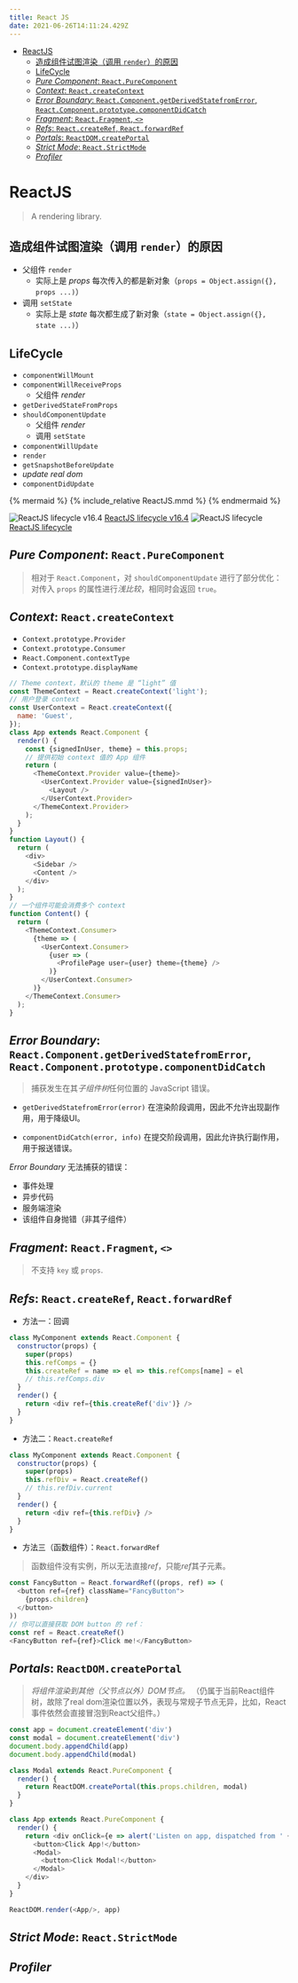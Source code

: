 ```yaml
---
title: React JS
date: 2021-06-26T14:11:24.429Z
---
```


- [ReactJS](#reactjs)
  - [造成组件试图渲染（调用 `render`）的原因](#造成组件试图渲染调用-render的原因)
  - [LifeCycle](#lifecycle)
  - [*Pure Component*: `React.PureComponent`](#pure-component-reactpurecomponent)
  - [*Context*: `React.createContext`](#context-reactcreatecontext)
  - [*Error Boundary*: `React.Component.getDerivedStatefromError`, `React.Component.prototype.componentDidCatch`](#error-boundary-reactcomponentgetderivedstatefromerror-reactcomponentprototypecomponentdidcatch)
  - [*Fragment*: `React.Fragment`, `<>`](#fragment-reactfragment-)
  - [*Refs*: `React.createRef`, `React.forwardRef`](#refs-reactcreateref-reactforwardref)
  - [*Portals*: `ReactDOM.createPortal`](#portals-reactdomcreateportal)
  - [*Strict Mode*: `React.StrictMode`](#strict-mode-reactstrictmode)
  - [*Profiler*](#profiler)

# ReactJS

> A rendering library.

## 造成组件试图渲染（调用 `render`）的原因

- 父组件 `render`
  - 实际上是 *props* 每次传入的都是新对象（`props = Object.assign({}, props ...)`）
- 调用 `setState`
  - 实际上是 *state* 每次都生成了新对象（`state = Object.assign({}, state ...)`）

## LifeCycle

- `componentWillMount`
- `componentWillReceiveProps`
  - 父组件 *render*
- `getDerivedStateFromProps`
- `shouldComponentUpdate`
  - 父组件 *render*
  - 调用 `setState`
- `componentWillUpdate`
- `render`
- `getSnapshotBeforeUpdate`
- *update real dom*
- `componentDidUpdate`

{% mermaid %} {% include_relative ReactJS.mmd %} {% endmermaid %}

![ReactJS lifecycle v16.4](./ReactJS-Lifecycle-v16.4.png)
[ReactJS lifecycle v16.4](https://hackernoon.com/reactjs-component-lifecycle-methods-a-deep-dive-38275d9d13c0)
![ReactJS lifecycle](./ReactJS-Lifecycle.png)
[ReactJS lifecycle](https://projects.wojtekmaj.pl/react-lifecycle-methods-diagram/)

## *Pure Component*: `React.PureComponent`

> 相对于 `React.Component`，对 `shouldComponentUpdate` 进行了部分优化：对传入 `props` 的属性进行*浅比较*，相同时会返回 `true`。

## *Context*: `React.createContext`

- `Context.prototype.Provider`
- `Context.prototype.Consumer`
- `React.Component.contextType`
- `Context.prototype.displayName`

```js
// Theme context，默认的 theme 是 “light” 值
const ThemeContext = React.createContext('light');
// 用户登录 context
const UserContext = React.createContext({
  name: 'Guest',
});
class App extends React.Component {
  render() {
    const {signedInUser, theme} = this.props;
    // 提供初始 context 值的 App 组件
    return (
      <ThemeContext.Provider value={theme}>
        <UserContext.Provider value={signedInUser}>
          <Layout />
        </UserContext.Provider>
      </ThemeContext.Provider>
    );
  }
}
function Layout() {
  return (
    <div>
      <Sidebar />
      <Content />
    </div>
  );
}
// 一个组件可能会消费多个 context
function Content() {
  return (
    <ThemeContext.Consumer>
      {theme => (
        <UserContext.Consumer>
          {user => (
            <ProfilePage user={user} theme={theme} />
          )}
        </UserContext.Consumer>
      )}
    </ThemeContext.Consumer>
  );
}
```

## *Error Boundary*: `React.Component.getDerivedStatefromError`, `React.Component.prototype.componentDidCatch`

> 捕获发生在其*子组件树*任何位置的 JavaScript 错误。

- `getDerivedStatefromError(error)` 在渲染阶段调用，因此不允许出现副作用，用于降级UI。

- `componentDidCatch(error, info)` 在提交阶段调用，因此允许执行副作用，用于报送错误。

*Error Boundary* 无法捕获的错误：

- 事件处理
- 异步代码
- 服务端渲染
- 该组件自身抛错（非其子组件）

## *Fragment*: `React.Fragment`, `<>`

> 不支持 `key` 或 `props`.

## *Refs*: `React.createRef`, `React.forwardRef`

- 方法一：回调

```js
class MyComponent extends React.Component {
  constructor(props) {
    super(props)
    this.refComps = {}
    this.createRef = name => el => this.refComps[name] = el
    // this.refComps.div
  }
  render() {
    return <div ref={this.createRef('div')} />
  }
}
```

- 方法二：`React.createRef`

```js
class MyComponent extends React.Component {
  constructor(props) {
    super(props)
    this.refDiv = React.createRef()
    // this.refDiv.current
  }
  render() {
    return <div ref={this.refDiv} />
  }
}
```

- 方法三（函数组件）：`React.forwardRef`

> 函数组件没有实例，所以无法直接*ref*，只能*ref*其子元素。

```js
const FancyButton = React.forwardRef((props, ref) => (
  <button ref={ref} className="FancyButton">
    {props.children}
  </button>
))
// 你可以直接获取 DOM button 的 ref：
const ref = React.createRef()
<FancyButton ref={ref}>Click me!</FancyButton>
```

## *Portals*: `ReactDOM.createPortal`

> *将组件渲染到其他（父节点以外）DOM节点。*
> （仍属于当前React组件树，故除了real dom渲染位置以外，表现与常规子节点无异，比如，React事件依然会直接冒泡到React父组件。）

```js
const app = document.createElement('div')
const modal = document.createElement('div')
document.body.appendChild(app)
document.body.appendChild(modal)

class Modal extends React.PureComponent {
  render() {
    return ReactDOM.createPortal(this.props.children, modal)
  }
}

class App extends React.PureComponent {
  render() {
    return <div onClick={e => alert('Listen on app, dispatched from ' + e.target.innerHTML)}>
      <button>Click App!</button>
      <Modal>
        <button>Click Modal!</button>
      </Modal>
    </div>
  }
}

ReactDOM.render(<App/>, app)
```

## *Strict Mode*: `React.StrictMode`

## *Profiler*

[lifecycle-diagram]: https://projects.wojtekmaj.pl/react-lifecycle-methods-diagram/
[vue-vs-react-2021]: https://fulcrum.rocks/blog/vue-vs-react-comparison/

